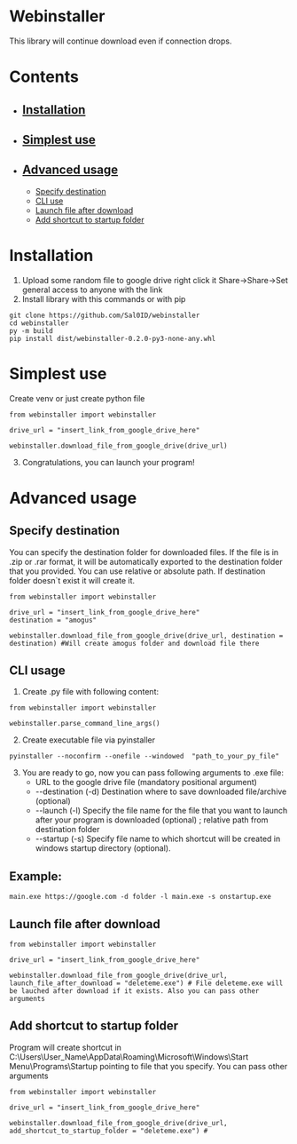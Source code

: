 # Webinstaller
This library will continue download even if connection drops.
# Contents
- ## [Installation](https://github.com/Sal0ID/webinstaller#installation-1)
- ## [Simplest use](https://github.com/Sal0ID/webinstaller#simplest-use-1)
- ## [Advanced usage](https://github.com/Sal0ID/webinstaller/blob/main/README.md#advanced-usage-1)
  - [Specify destination](https://github.com/Sal0ID/webinstaller/blob/main/README.md#specify-destination)
  - [CLI use](https://github.com/Sal0ID/webinstaller/blob/main/README.md#cli-usage)
  - [Launch file after download](https://github.com/Sal0ID/webinstaller/blob/main/README.md#launch-file-after-download)
  - [Add shortcut to startup folder](https://github.com/Sal0ID/webinstaller/blob/main/README.md#add-shortcut-to-startup-folder)
 
# Installation
1. Upload some random file to google drive right click it Share->Share->Set general access to anyone with the link
2. Install library with this commands or with pip
 ```
git clone https://github.com/Sal0ID/webinstaller
cd webinstaller
py -m build
pip install dist/webinstaller-0.2.0-py3-none-any.whl
 ```
# Simplest use
Create venv or just create python file
```
from webinstaller import webinstaller

drive_url = "insert_link_from_google_drive_here"

webinstaller.download_file_from_google_drive(drive_url)
```
3. Congratulations, you can launch your program!
# Advanced usage
## Specify destination
You can specify the destination folder for downloaded files. If the file is in .zip or .rar format, it will be automatically exported to the destination folder that you provided. You can use relative or absolute path. If destination folder doesn`t exist it will create it.

```
from webinstaller import webinstaller

drive_url = "insert_link_from_google_drive_here"
destination = "amogus" 

webinstaller.download_file_from_google_drive(drive_url, destination = destination) #Will create amogus folder and download file there
```
## CLI usage
1. Create .py file with following content:
```
from webinstaller import webinstaller

webinstaller.parse_command_line_args()
```
2. Create executable file via pyinstaller
```
pyinstaller --noconfirm --onefile --windowed  "path_to_your_py_file"
```
3. You are ready to go, now you can pass following arguments to .exe file:
   - URL to the google drive file (mandatory positional argument)
   - --destination (-d) Destination where to save downloaded file/archive (optional)
   - --launch (-l) Specify the file name for the file that you want to launch after your program is downloaded (optional) ; relative path from destination folder
   - --startup (-s) Specify file name to which shortcut will be created in windows startup directory (optional).  
## **Example:**
```
main.exe https://google.com -d folder -l main.exe -s onstartup.exe
```
## Launch file after download
```
from webinstaller import webinstaller

drive_url = "insert_link_from_google_drive_here"

webinstaller.download_file_from_google_drive(drive_url, launch_file_after_download = "deleteme.exe") # File deleteme.exe will be lauched after download if it exists. Also you can pass other arguments
```
## Add shortcut to startup folder
Program will create shortcut in C:\Users\User_Name\AppData\Roaming\Microsoft\Windows\Start Menu\Programs\Startup pointing to file that you specify. You can pass other arguments
```
from webinstaller import webinstaller

drive_url = "insert_link_from_google_drive_here"

webinstaller.download_file_from_google_drive(drive_url, add_shortcut_to_startup_folder = "deleteme.exe") # 
```
